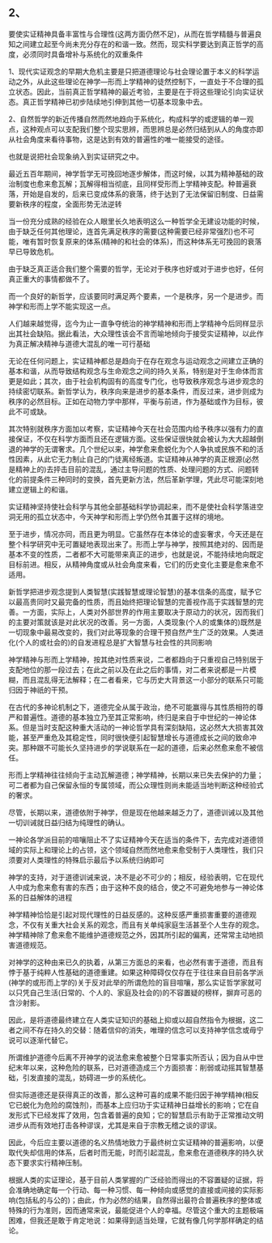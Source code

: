 <h2>2、</h2><p data-pid="cfnvmK51">要使实证精神具备丰富性与合理性(这两方面仍然不足)，从而在哲学精髓与普遍良知之间建立起至今尚未充分存在的和谐一致。然而，现实科学要达到真正哲学的高度，必须同时具备增补与系统化的双重条件</p><p data-pid="7mVlB3MZ">1、现代实证观念的早期大危机主要是只把道德理论与社会理论置于本义的科学运动之外，从此这些理论在神学—形而上学精神的徒然控制下，一直处于不合理的孤立状态。因此，当前真正哲学精神的最近考验，主要是在于将这些理论引向实证状态。真正哲学精神已初步陆续地引伸到其他一切基本现象中去。</p><p data-pid="BX_zUws9">2、自然哲学的新近传播自然而然地趋向于系统化，构成科学的或逻辑的单一观点，这种观点可以支配我们整个现实思辨，而思辨总是必然归结到从人的角度亦即从社会角度来看待事物，这是达到有效的普遍性的唯一能接受的途径。</p><p data-pid="CRs5Q6Q_">也就是说把社会现象纳入到实证研究之中。</p><p data-pid="zNTZgGIy">最近五百年期间，神学哲学无可挽回地逐步解体，而这时候，以其为精神基础的政治制度也愈来愈瓦解；瓦解得相当彻底，且同样受形而上学精神支配。种普遍衰落，开始是自发的，后来已变成体系的衰落，终于达到了无法保留旧制度、日益需要新秩序的程度，全面形势无法逆转</p><p data-pid="-xXOsN9Z">当一份充分成熟的经验在众人眼里长久地表明这么一种哲学全无建设功能的时候，由于缺乏任何其他理论，连首先满足秩序的需要(这种需要已经非常强烈)也不可能，唯有暂时恢复原来的体系(精神的和社会的体系)，而这种体系无可挽回的衰落早已导致危机。</p><p data-pid="6DQd1i2N">由于缺乏真正适合我们整个需要的哲学，无论对于秩序也好或对于进步也好，任何真正重大的事情都做不了。</p><p data-pid="aCDhSYzy">而一个良好的新哲学，应该要同时满足两个要素，一个是秩序，另一个是进步。而神学和形而上学不能实现这一点。</p><p data-pid="ZL_zzVIf">人们越来越觉得，迄今为止一直争夺统治的神学精神和形而上学精神今后同样显示出其社会缺陷。据此看法，大众理性该会不言而喻地倾向于接受实证精神，以此作为真正解决精神与道德大混乱的唯一可行基础</p><p data-pid="-mhvy_CQ">无论在任何问题上，实证精神都总是趋向于在存在观念与运动观念之间建立正确的基本和谐，从而导致结构观念与生命观念之间的持久关系，特别是对于生命体而言更是如此；其次，由于社会机构固有的高度专门化，也导致秩序观念与进步观念的持续密切联系。新哲学认为，秩序向来是进步的基本条件，而反过来，进步则成为秩序的必然目标。正如在动物力学中那样，平衡与前进，作为基础或作为目标，彼此不可或缺。</p><p data-pid="x6tVya_N">其次特别就秩序方面加以考察，实证精神今天在社会范围内给予秩序以强有力的直接保证，不仅在科学方面而且还在逻辑方面。这些保证很快就会被认为大大超越倒退的神学的无谓奢求。几个世纪以来，神学愈来愈蜕化为个人争执或民族不和的活性因素，从此它无力制止自己的门徒离经叛道。实证精神从神学的真正根源(必然是精神上的)去抨击目前的混乱，通过主导问题的性质、处理问题的方式、问题转化的前提条件三种同时的变换，首先更新方法，然后革新学理，凭此尽可能深刻地建立逻辑上的和谐。</p><p data-pid="jJ3RgFGG">实证精神坚持使社会科学与其他全部基础科学协调起来，而不是使社会科学落进空洞无用的孤立状态中，今天神学和形而上学仍然令其置于这样的境地。</p><p data-pid="GvOpr9Id">至于进步，情况亦同，而且更为明显。它虽然存在本体论的虚妄奢求，今天还是在整个科学研究中无可置疑地表现出来了。形而上学与神学，按照其绝对的、因而是基本不变的性质，二者都不大可能带来真正的进步，也就是说，不能持续地向既定目标前进。相反，从精神角度或从社会角度来看，它们的历史变化主要是愈来愈不适用。</p><p data-pid="ENwDaz8Z">新哲学把进步观念提到人类智慧(实践智慧或理论智慧)的基本信条的高度，赋予它以最高贵同时又最完备的性质，而且始终把理论智慧的完善视作高于实践智慧的完善。一方面，实际上，人类对外部世界的作用主要取决于原动力的状况，因而我们的主要对策就该是对此状况的改善。另一方面，人类现象(个人的或集体的)既然是一切现象中最易改变的，我们对此等现象的合理干预自然产生广泛的效果。人类进化(个人的或社会的)的自发进程总是扩大智慧与社会性的共同影响</p><p data-pid="pUSalRvw">神学精神与形而上学精神，按其绝对性质来说，二者都趋向于只重视自己特别居于支配地位的那一段过去；在此之前以及在此之后的事情，对二者来说都是一片模糊，而且混乱得无法解释；在二者看来，它与历史大背景这一小部分的联系只可能归因于神祇的干预。</p><p data-pid="b3K0m9Dk">在古代的多神论机制之下，道德完全从属于政治，绝不可能赢得与其性质相符的尊严和普遍性。道德的基本独立乃至其正常影响，终归是来自于中世纪的一神论体系。但是当时支配这种重大活动的一神论哲学具有深刻缺陷，这必然大大损害其效能，甚至严重危及其稳定性，同时很快便引起智慧增长与道德成长之间的致命冲突。那种跟不可能长久坚持进步的学说联系在一起的道德，后来必然愈来愈不被信任。</p><p data-pid="m3l2abV5">形而上学精神往往倾向于主动瓦解道德；神学精神，长期以来已失去保护的力量；可二者都为自己保留永恒的专属领域，而公众理性则尚未能适当地判断这种经验式的奢求。</p><p data-pid="lzzAIH2D">尽管，长期以来，道德依附于神学，但是现在他越来越乏力了，道德训诫以及其他一切训诫就日益归结为纯理性的确认。</p><p data-pid="f6rHkPFf">一神论各学派目前的喧嚷阻止不了实证精神今天在适当的条件下，去完成对道德领域的实际上和理论上的占领，这个领域自然而然地愈来愈受制于人类理性，我们只须要对人类理性的特殊启示最后予以系统归纳即可</p><p data-pid="nF9agOwm">神学的支持，对于道德训诫来说，决不是必不可少的；相反，经验表明，它在现代人中成为愈来愈有害的东西；由于这种不良的结合，使之不可避免地参与一神论体系的日益解体的进程</p><p data-pid="2M6-uTjA">神学精神恰恰是引起对现代理性的日益反感的。这种反感严重损害重要的道德观念，不仅有关重大社会关系的观念，而且有关单纯家庭生活甚至个人生存的观念。神学精神除了愈来愈不能维护道德规范之外，因其所引起的偏离，还常常主动地损害道德规范。</p><p data-pid="UgIWpZXR">对神学的这种由来已久的执着，从第三方面总的来看，也必然有害于道德，而且有悖于基于纯粹人性基础的道德重建。如果这种障碍仅仅存在于往往来自目前各学派(神学的或形而上学的)关于反对此举的所谓危险的盲目喧嚷，那么实证哲学家就可以只凭自己生活(日常的、个人的、家庭及社会的)的不容置疑的榜样，摒弃可恶的含沙射影。</p><p data-pid="k2n-J3SH">因此，是将道德最终建立在人类实证知识的基础上抑或以超自然指令为根据，这二者之间不存在持久的交替：随着信仰的消失，唯理的信念可以支持神学信念或毋宁说可以逐渐代替它。</p><p data-pid="c2CTQVum">所谓维护道德今后离不开神学的说法愈来愈被整个日常事实所否认；因为自从中世纪末年以来，这种危险的联系，已对道德造成三个方面损害：削弱或动摇其智慧基础，引发直接的混乱，妨碍进一步的系统化。</p><p data-pid="q5NiEfsh">但实际道德还是获得真正的改善，那么这种可喜的成果不能归因于神学精神(相反它已蜕化为危险的腐蚀剂)，而基本上应归功于实证精神日益增长的影响；它在自发形式下已经发挥了效用，包含着普遍的良知；它的智慧启示有助于正常推动文明进步从而有效地打击各种谬误，尤其是来自于宗教无稽之谈的谬误。</p><p data-pid="DGRsSu8Y">因此，今后应主要以道德的名义热情地致力于最终树立实证精神的普遍影响，以便取代失却信用的体系，后者时而无能，时而引起混乱，愈来愈在道德秩序的持久状态下要求实行精神压制。</p><p data-pid="X3iMjagf">根据人类的实证理论，基于目前人类掌握的广泛经验而得出的不容置疑的证据，将会准确地确定每一个行动、每一种习惯、每一种倾向或感觉的直接或间接的实际影响(包括私的与公的)；由此，作为必然的结果，自然得出最符合普遍秩序的整体或特殊的行为准则，因而通常来说，最能促进个人的幸福。尽管这个重大的主题极端困难，但我还是敢于肯定地说：如果得到适当处理，它就有像几何学那样确定的结论。</p><p></p>